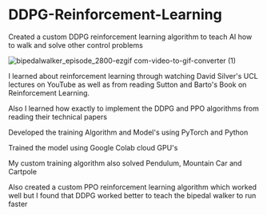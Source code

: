# DDPG-Reinforcement-Learning
Created a custom DDPG reinforcement learning algorithm to teach AI how to walk and solve other control problems

![bipedalwalker_episode_2800-ezgif com-video-to-gif-converter (1)](https://github.com/user-attachments/assets/29ebc2a1-6cc2-431d-ae01-bfe29f2fcf16)


I learned about reinforcement learning through watching David Silver's UCL lectures on YouTube as well as from reading Sutton and Barto's Book on Reinforcement Learning.

Also I learned how exactly to implement the DDPG and PPO algorithms from reading their technical papers

Developed the training Algorithm and Model's using PyTorch and Python

Trained the model using Google Colab cloud GPU's

My custom training algorithm also solved Pendulum, Mountain Car and Cartpole

Also created a custom PPO reinforcement learning algorithm which worked well but I found that DDPG worked better to teach the bipedal walker to run faster




